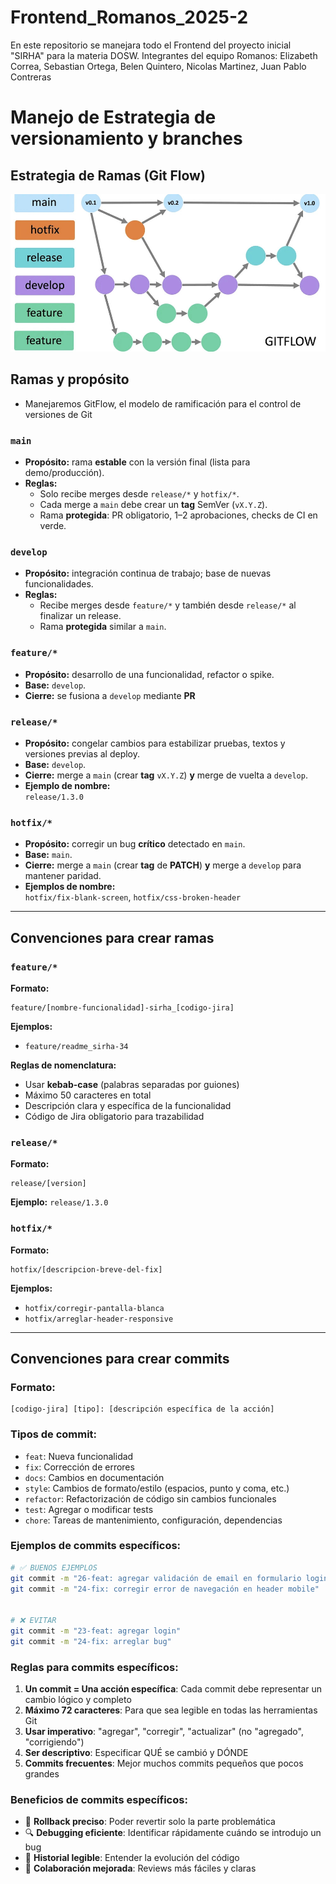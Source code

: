 # Frontend_Romanos_2025-2

En este repositorio se manejara todo el Frontend del proyecto inicial "SIRHA" para la materia DOSW. Integrantes del equipo Romanos: Elizabeth Correa, Sebastian Ortega, Belen Quintero, Nicolas Martinez, Juan Pablo Contreras

# Manejo de Estrategia de versionamiento y branches


## Estrategia de Ramas (Git Flow) 

![GitFlow.jpg](imagenes/GitFlow.jpg)

## Ramas y propósito
- Manejaremos GitFlow, el modelo de ramificación para el control de versiones de Git

### `main`
- **Propósito:** rama **estable** con la versión final (lista para demo/producción).
- **Reglas:**
  - Solo recibe merges desde `release/*` y `hotfix/*`.
  - Cada merge a `main` debe crear un **tag** SemVer (`vX.Y.Z`).
  - Rama **protegida**: PR obligatorio, 1–2 aprobaciones, checks de CI en verde.

### `develop`
- **Propósito:** integración continua de trabajo; base de nuevas funcionalidades.
- **Reglas:**
  - Recibe merges desde `feature/*` y también desde `release/*` al finalizar un release.
  - Rama **protegida** similar a `main`.

### `feature/*`
- **Propósito:** desarrollo de una funcionalidad, refactor o spike.
- **Base:** `develop`.
- **Cierre:** se fusiona a `develop` mediante **PR** 


### `release/*` 
- **Propósito:** congelar cambios para estabilizar pruebas, textos y versiones previas al deploy.
- **Base:** `develop`.
- **Cierre:** merge a `main` (crear **tag** `vX.Y.Z`) **y** merge de vuelta a `develop`.
- **Ejemplo de nombre:**  
  `release/1.3.0`

### `hotfix/*`
- **Propósito:** corregir un bug **crítico** detectado en `main`.
- **Base:** `main`.
- **Cierre:** merge a `main` (crear **tag** de **PATCH**) **y** merge a `develop` para mantener paridad.
- **Ejemplos de nombre:**  
  `hotfix/fix-blank-screen`, `hotfix/css-broken-header`


---

## Convenciones para **crear ramas**

### `feature/*`
**Formato:**
```
feature/[nombre-funcionalidad]-sirha_[codigo-jira]
```

**Ejemplos:**
- `feature/readme_sirha-34`

**Reglas de nomenclatura:**
- Usar **kebab-case** (palabras separadas por guiones)
- Máximo 50 caracteres en total
- Descripción clara y específica de la funcionalidad
- Código de Jira obligatorio para trazabilidad

### `release/*`
**Formato:**
```
release/[version]
```
**Ejemplo:** `release/1.3.0`

### `hotfix/*`
**Formato:**
```
hotfix/[descripcion-breve-del-fix]
```
**Ejemplos:**
- `hotfix/corregir-pantalla-blanca`
- `hotfix/arreglar-header-responsive`

---

## Convenciones para **crear commits**

### **Formato:**
```
[codigo-jira] [tipo]: [descripción específica de la acción]
```

### **Tipos de commit:**
- `feat`: Nueva funcionalidad
- `fix`: Corrección de errores
- `docs`: Cambios en documentación
- `style`: Cambios de formato/estilo (espacios, punto y coma, etc.)
- `refactor`: Refactorización de código sin cambios funcionales
- `test`: Agregar o modificar tests
- `chore`: Tareas de mantenimiento, configuración, dependencias

### **Ejemplos de commits específicos:**
```bash
# ✅ BUENOS EJEMPLOS
git commit -m "26-feat: agregar validación de email en formulario login"
git commit -m "24-fix: corregir error de navegación en header mobile"


# ❌ EVITAR 
git commit -m "23-feat: agregar login"
git commit -m "24-fix: arreglar bug"

```

### **Reglas para commits específicos:**
1. **Un commit = Una acción específica**: Cada commit debe representar un cambio lógico y completo
2. **Máximo 72 caracteres**: Para que sea legible en todas las herramientas Git
3. **Usar imperativo**: "agregar", "corregir", "actualizar" (no "agregado", "corrigiendo")
4. **Ser descriptivo**: Especificar QUÉ se cambió y DÓNDE
5. **Commits frecuentes**: Mejor muchos commits pequeños que pocos grandes

### **Beneficios de commits específicos:**
- 🔄 **Rollback preciso**: Poder revertir solo la parte problemática
- 🔍 **Debugging eficiente**: Identificar rápidamente cuándo se introdujo un bug
- 📖 **Historial legible**: Entender la evolución del código
- 🤝 **Colaboración mejorada**: Reviews más fáciles y claras




